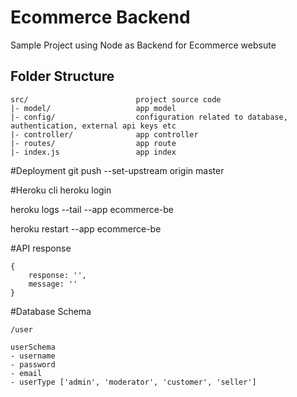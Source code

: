 
# Ecommerce Backend

Sample Project using Node as Backend for Ecommerce websute

## Folder Structure
```
src/                        project source code 
|- model/                   app model
|- config/                  configuration related to database, authentication, external api keys etc 
|- controller/              app controller
|- routes/                  app route
|- index.js                 app index
```


#Deployment
git push --set-upstream origin master


#Heroku cli
heroku login

heroku logs --tail --app ecommerce-be

heroku restart --app ecommerce-be


#API response
```
{
    response: '',
    message: ''
}
```


#Database Schema


```
/user

userSchema
- username
- password
- email
- userType ['admin', 'moderator', 'customer', 'seller']
```